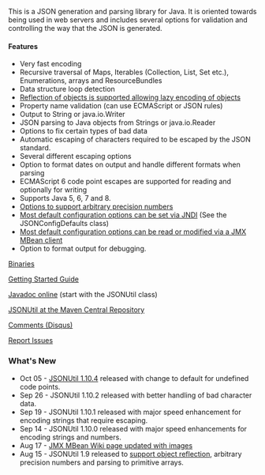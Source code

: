 
This is a JSON generation and parsing library for Java.  It is oriented
towards being used in web servers and includes several options for validation
and controlling the way that the JSON is generated.

#### Features
* Very fast encoding
* Recursive traversal of Maps, Iterables (Collection, List, Set etc.), Enumerations, arrays and ResourceBundles
* Data structure loop detection
* [Reflection of objects is supported allowing lazy encoding of objects](https://github.com/billdavidson/JSONUtil/wiki/Using-Reflection-to-Encode-Objects-as-JSON)
* Property name validation (can use ECMAScript or JSON rules)
* Output to String or java.io.Writer
* JSON parsing to Java objects from Strings or java.io.Reader
* Options to fix certain types of bad data
* Automatic escaping of characters required to be escaped by the JSON standard.
* Several different escaping options
* Option to format dates on output and handle different formats when parsing
* ECMAScript 6 code point escapes are supported for reading and optionally for writing
* Supports Java 5, 6, 7 and 8.
* [Options to support arbitrary precision numbers](https://github.com/billdavidson/JSONUtil/wiki/Options-Which-Help-Support-Arbitrary-Precision-Arithmetic)
* [Most default configuration options can be set via JNDI](https://github.com/billdavidson/JSONUtil/wiki/Setting-Configuration-Defaults-Using-JNDI) (See the JSONConfigDefaults class)
* [Most default configuration options can be read or modified via a JMX MBean client](https://github.com/billdavidson/JSONUtil/wiki/Viewing-and-Modifying-Configuration-Defaults-Using-a-JMX-MBean-Client)
* Option to format output for debugging.

[Binaries](https://github.com/billdavidson/JSONUtil/releases)

[Getting Started Guide](https://github.com/billdavidson/JSONUtil/wiki/Getting-Started-Guide)

[Javadoc online](http://kopitubruk.org/JSONUtil/javadoc) (start with the JSONUtil class)

[JSONUtil at the Maven Central Repository](http://search.maven.org/#search%7Cgav%7C1%7Cg%3A%22org.kopitubruk.util%22%20AND%20a%3A%22JSONUtil%22)

[Comments (Disqus)](http://kopitubruk.org/JSONUtil/#comments)

[Report Issues](https://github.com/billdavidson/JSONUtil/issues)

### What's New
* Oct 05 - [JSONUtil 1.10.4](https://github.com/billdavidson/JSONUtil/releases/tag/JSONUtil-1.10.4) released with change to default for undefined code points.
* Sep 26 - JSONUtil 1.10.2 released with better handling of bad character data.
* Sep 19 - JSONUtil 1.10.1 released with major speed enhancement for encoding strings that require escaping.
* Sep 14 - JSONUtil 1.10.0 released with major speed enhancements for encoding strings and numbers.
* Aug 17 - [JMX MBean Wiki page updated with images](https://github.com/billdavidson/JSONUtil/wiki/Viewing-and-Modifying-Configuration-Defaults-Using-a-JMX-MBean-Client)
* Aug 15 - JSONUtil 1.9 released to [support object reflection](https://github.com/billdavidson/JSONUtil/wiki/Using-Reflection-to-Encode-Objects-as-JSON), arbitrary precision numbers and parsing to primitive arrays.
